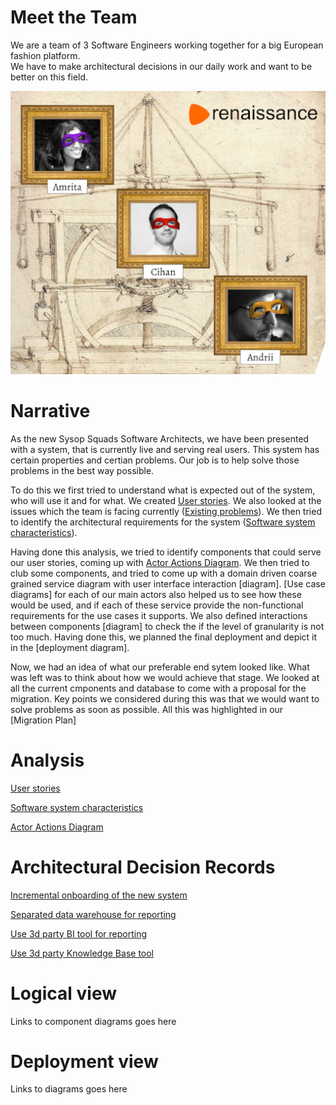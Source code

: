 # Meet the Team

We are a team of 3 Software Engineers working together for a big European fashion platform.  
We have to make architectural decisions in our daily work and want to be better on this field.

![team](./assets/r_team.png?v=4)

# Narrative
As the new Sysop Squads Software Architects, we have been presented with a system, that is currently live and serving real users. This system has certain properties and certian problems. Our job is to help solve those problems in the best way possible.

To do this we first tried to understand what is expected out of the system, who will use it and for what. We created [User stories](docs/user_stories.md). 
We also looked at the issues which the team is facing currently ([Existing problems](./docs/problems.md)). We then tried to identify the architectural requirements for the system ([Software system characteristics](docs/system_characteristics.md)).

Having done this analysis, we tried to identify components that could serve our user stories, coming up with [Actor Actions Diagram](diagrams/1_actor_action.md).
We then tried to club some components, and tried to come up with a domain driven coarse grained service diagram with user interface interaction [diagram]. [Use case diagrams] for each of our main actors also helped us to see how these would be used, and if each of these service provide the non-functional requirements for the use cases it supports. We also defined interactions between components [diagram] to check the if the level of granularity is not too much. 
Having done this, we planned the final deployment and depict it in the [deployment diagram].

Now, we had an idea of what our preferable end sytem looked like. What was left was to think about how we would achieve that stage. We looked at all the current cmponents and database to come with a proposal for the migration. Key points we considered during this was that we would want to solve problems as soon as possible. All this was highlighted in our [Migration Plan]

# Analysis

[User stories](docs/user_stories.md)

[Software system characteristics](docs/system_characteristics.md)

[Actor Actions Diagram](diagrams/1_actor_action.md)

# Architectural Decision Records

[Incremental onboarding of the new system](adr/2021_04_26_1_incremental_onboarding.md)

[Separated data warehouse for reporting](adr/2021_04_27_1_separated_warehouse.md)

[Use 3d party BI tool for reporting](adr/2021_04_27_2__bi_tool.md)

[Use 3d party Knowledge Base tool](adr/2021_04_28_1_kb_tool.md)


# Logical view

Links to component diagrams goes here

# Deployment view

Links to diagrams goes here
